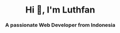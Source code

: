 <h1 align="center">Hi 👋, I'm Luthfan</h1>
<h3 align="center">A passionate Web Developer from Indonesia</h3>
